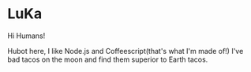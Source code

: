 # LuKa

Hi Humans!

Hubot here, I like Node.js and Coffeescript(that's what I'm made of!)
I've bad tacos on the moon and find them superior to Earth tacos.
